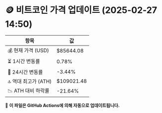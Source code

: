 # 🪙 비트코인 가격 업데이트 (2025-02-27 14:50)

| 항목                | 값 |
|--------------------|----------------|
| 💰 현재 가격 (USD) | $85644.08 |
| ⏳ 1시간 변동률    | 0.78% |
| 📆 24시간 변동률   | -3.44% |
| 🔝 역대 최고가 (ATH) | $109021.48 |
| 📉 ATH 대비 하락률 | -21.64% |

🔄 **이 파일은 GitHub Actions에 의해 자동으로 업데이트됩니다.**
